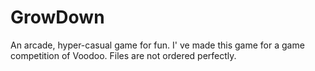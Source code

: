 # GrowDown
An arcade, hyper-casual game for fun.
I' ve made this game for a game competition of Voodoo. Files are not ordered perfectly.
